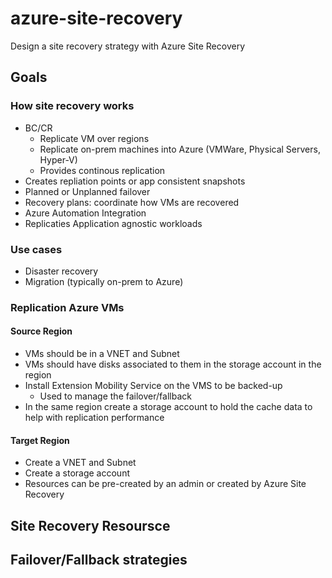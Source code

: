 # azure-site-recovery
Design a site recovery strategy with Azure Site Recovery

## Goals

### How site recovery works

- BC/CR
  - Replicate VM over regions
  - Replicate on-prem machines into Azure (VMWare, Physical Servers, Hyper-V)
  - Provides continous replication
- Creates repliation points or app consistent snapshots
- Planned or Unplanned failover
- Recovery plans: coordinate how VMs are recovered
- Azure Automation Integration
- Replicaties Application agnostic workloads

### Use cases

- Disaster recovery
- Migration (typically on-prem to Azure)

### Replication Azure VMs

#### Source Region

- VMs should be in a VNET and Subnet
- VMs should have disks associated to them in the storage account in the region
- Install Extension Mobility Service on the VMS to be backed-up 
  - Used to manage the failover/fallback
- In the same region create a storage account to hold the cache data to help with replication performance

#### Target Region

- Create a VNET and Subnet
- Create a storage account
- Resources can be pre-created by an admin or created by Azure Site Recovery

## Site Recovery Resoursce

## Failover/Fallback strategies
